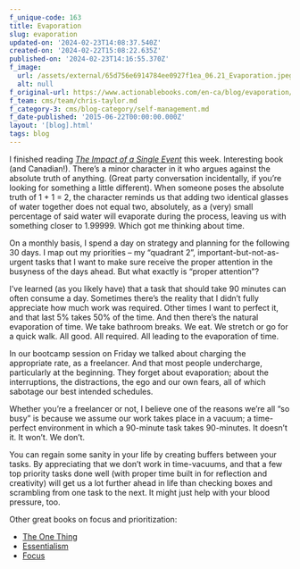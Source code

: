 ```yaml
---
f_unique-code: 163
title: Evaporation
slug: evaporation
updated-on: '2024-02-23T14:08:37.540Z'
created-on: '2024-02-22T15:08:22.635Z'
published-on: '2024-02-23T14:16:55.370Z'
f_image:
  url: /assets/external/65d756e6914784ee0927f1ea_06.21_Evaporation.jpeg
  alt: null
f_original-url: https://www.actionablebooks.com/en-ca/blog/evaporation/
f_team: cms/team/chris-taylor.md
f_category-3: cms/blog-category/self-management.md
f_date-published: '2015-06-22T00:00:00.000Z'
layout: '[blog].html'
tags: blog
---
```


I finished reading [_The Impact of a Single Event_](http://www.amazon.com/gp/product/B006HBNLFW/ref=as_li_tl?ie=UTF8&camp=1789&creative=9325&creativeASIN=B006HBNLFW&linkCode=as2&tag=gooseducmedi-20&linkId=RKUOWB63UUQL4LVU) this week. Interesting book (and Canadian!). There’s a minor character in it who argues against the absolute truth of anything. (Great party conversation incidentally, if you’re looking for something a little different). When someone poses the absolute truth of 1 + 1 = 2, the character reminds us that adding two identical glasses of water together does not equal two, absolutely, as a (very) small percentage of said water will evaporate during the process, leaving us with something closer to 1.99999. Which got me thinking about time.

On a monthly basis, I spend a day on strategy and planning for the following 30 days. I map out my priorities – my “quadrant 2”, important-but-not-as-urgent tasks that I want to make sure receive the proper attention in the busyness of the days ahead. But what exactly is “proper attention”?

I’ve learned (as you likely have) that a task that should take 90 minutes can often consume a day. Sometimes there’s the reality that I didn’t fully appreciate how much work was required. Other times I want to perfect it, and that last 5% takes 50% of the time. And then there’s the natural evaporation of time. We take bathroom breaks. We eat. We stretch or go for a quick walk. All good. All required. All leading to the evaporation of time.

In our bootcamp session on Friday we talked about charging the appropriate rate, as a freelancer. And that most people undercharge, particularly at the beginning. They forget about evaporation; about the interruptions, the distractions, the ego and our own fears, all of which sabotage our best intended schedules.

Whether you’re a freelancer or not, I believe one of the reasons we’re all “so busy” is because we assume our work takes place in a vacuum; a time-perfect environment in which a 90-minute task takes 90-minutes. It doesn’t it. It won’t. We don’t.

You can regain some sanity in your life by creating buffers between your tasks. By appreciating that we don’t work in time-vacuums, and that a few top priority tasks done well (with proper time built in for reflection and creativity) will get us a lot further ahead in life than checking boxes and scrambling from one task to the next. It might just help with your blood pressure, too.

Other great books on focus and prioritization:

*   [The One Thing](https://www.actionablebooks.com/en-ca/summaries/the-one-thing-2/)
*   [Essentialism](https://www.actionablebooks.com/en-ca/summaries/essentialism/)
*   [Focus](https://www.actionablebooks.com/en-ca/summaries/focus/)
